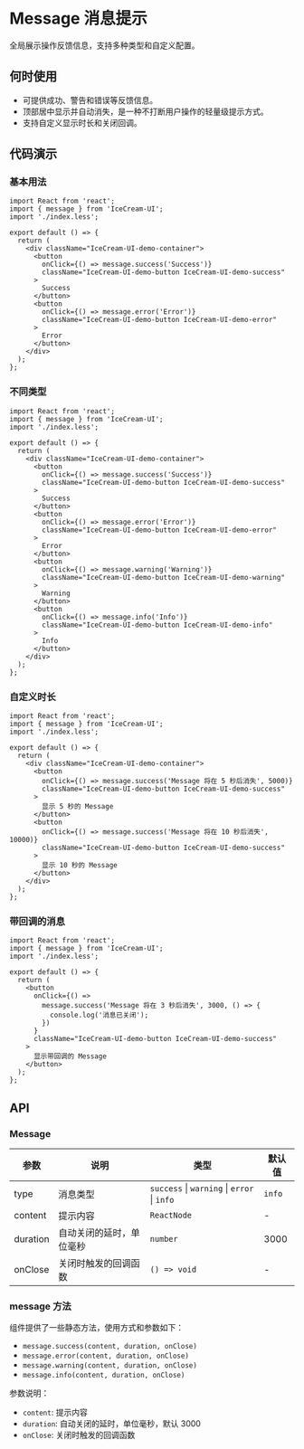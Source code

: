 # Message 消息提示

全局展示操作反馈信息，支持多种类型和自定义配置。

## 何时使用

- 可提供成功、警告和错误等反馈信息。
- 顶部居中显示并自动消失，是一种不打断用户操作的轻量级提示方式。
- 支持自定义显示时长和关闭回调。

## 代码演示

### 基本用法

```tsx
import React from 'react';
import { message } from 'IceCream-UI';
import './index.less';

export default () => {
  return (
    <div className="IceCream-UI-demo-container">
      <button
        onClick={() => message.success('Success')}
        className="IceCream-UI-demo-button IceCream-UI-demo-success"
      >
        Success
      </button>
      <button
        onClick={() => message.error('Error')}
        className="IceCream-UI-demo-button IceCream-UI-demo-error"
      >
        Error
      </button>
    </div>
  );
};
```

### 不同类型

```tsx
import React from 'react';
import { message } from 'IceCream-UI';
import './index.less';

export default () => {
  return (
    <div className="IceCream-UI-demo-container">
      <button
        onClick={() => message.success('Success')}
        className="IceCream-UI-demo-button IceCream-UI-demo-success"
      >
        Success
      </button>
      <button
        onClick={() => message.error('Error')}
        className="IceCream-UI-demo-button IceCream-UI-demo-error"
      >
        Error
      </button>
      <button
        onClick={() => message.warning('Warning')}
        className="IceCream-UI-demo-button IceCream-UI-demo-warning"
      >
        Warning
      </button>
      <button
        onClick={() => message.info('Info')}
        className="IceCream-UI-demo-button IceCream-UI-demo-info"
      >
        Info
      </button>
    </div>
  );
};
```

### 自定义时长

```tsx
import React from 'react';
import { message } from 'IceCream-UI';
import './index.less';

export default () => {
  return (
    <div className="IceCream-UI-demo-container">
      <button
        onClick={() => message.success('Message 将在 5 秒后消失', 5000)}
        className="IceCream-UI-demo-button IceCream-UI-demo-success"
      >
        显示 5 秒的 Message
      </button>
      <button
        onClick={() => message.success('Message 将在 10 秒后消失', 10000)}
        className="IceCream-UI-demo-button IceCream-UI-demo-success"
      >
        显示 10 秒的 Message
      </button>
    </div>
  );
};
```

### 带回调的消息

```tsx
import React from 'react';
import { message } from 'IceCream-UI';
import './index.less';

export default () => {
  return (
    <button
      onClick={() =>
        message.success('Message 将在 3 秒后消失', 3000, () => {
          console.log('消息已关闭');
        })
      }
      className="IceCream-UI-demo-button IceCream-UI-demo-success"
    >
      显示带回调的 Message
    </button>
  );
};
```

## API

### Message

| 参数     | 说明                     | 类型                                        | 默认值 |
| -------- | ------------------------ | ------------------------------------------- | ------ |
| type     | 消息类型                 | `success` \| `warning` \| `error` \| `info` | `info` |
| content  | 提示内容                 | `ReactNode`                                 | -      |
| duration | 自动关闭的延时，单位毫秒 | `number`                                    | 3000   |
| onClose  | 关闭时触发的回调函数     | `() => void`                                | -      |

### message 方法

组件提供了一些静态方法，使用方式和参数如下：

- `message.success(content, duration, onClose)`
- `message.error(content, duration, onClose)`
- `message.warning(content, duration, onClose)`
- `message.info(content, duration, onClose)`

参数说明：

- `content`: 提示内容
- `duration`: 自动关闭的延时，单位毫秒，默认 3000
- `onClose`: 关闭时触发的回调函数
